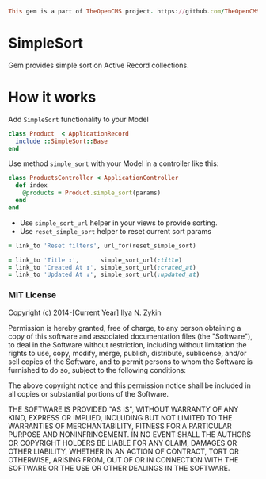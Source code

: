 ```ruby
This gem is a part of TheOpenCMS project. https://github.com/TheOpenCMS
```

# SimpleSort

Gem provides simple sort on Active Record collections.

# How it works

Add `SimpleSort` functionality to your Model

```ruby
class Product  < ApplicationRecord
  include ::SimpleSort::Base
end
```

Use method `simple_sort` with your Model in a controller like this:

```ruby
class ProductsController < ApplicationController
  def index
    @products = Product.simple_sort(params)
  end
end
```

* Use `simple_sort_url` helper in your views to provide sorting.
* Use `reset_simple_sort` helper to reset current sort params

```ruby
= link_to 'Reset filters', url_for(reset_simple_sort)

= link_to 'Title ↕',      simple_sort_url(:title)
= link_to 'Created At ↕', simple_sort_url(:crated_at)
= link_to 'Updated At ↕', simple_sort_url(:updated_at)
```

### MIT License

Copyright (c) 2014-[Current Year] Ilya N. Zykin

Permission is hereby granted, free of charge, to any person obtaining a copy of this software and associated documentation files (the "Software"), to deal in the Software without restriction, including without limitation the rights to use, copy, modify, merge, publish, distribute, sublicense, and/or sell copies of the Software, and to permit persons to whom the Software is furnished to do so, subject to the following conditions:

The above copyright notice and this permission notice shall be included in all copies or substantial portions of the Software.

THE SOFTWARE IS PROVIDED "AS IS", WITHOUT WARRANTY OF ANY KIND, EXPRESS OR IMPLIED, INCLUDING BUT NOT LIMITED TO THE WARRANTIES OF MERCHANTABILITY, FITNESS FOR A PARTICULAR PURPOSE AND NONINFRINGEMENT. IN NO EVENT SHALL THE AUTHORS OR COPYRIGHT HOLDERS BE LIABLE FOR ANY CLAIM, DAMAGES OR OTHER LIABILITY, WHETHER IN AN ACTION OF CONTRACT, TORT OR OTHERWISE, ARISING FROM, OUT OF OR IN CONNECTION WITH THE SOFTWARE OR THE USE OR OTHER DEALINGS IN THE SOFTWARE.
